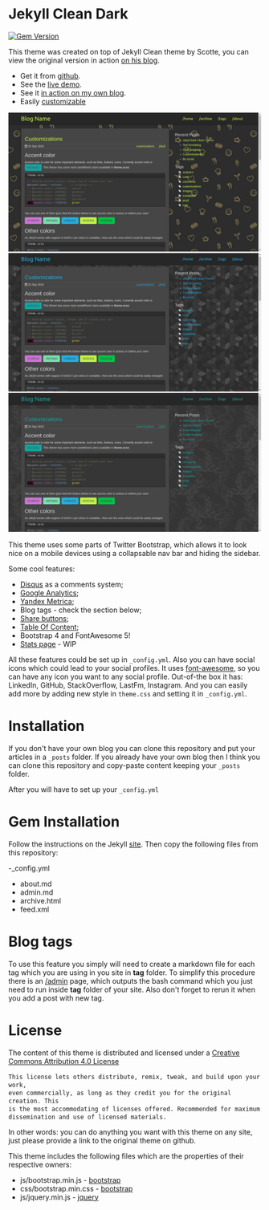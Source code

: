 Jekyll Clean Dark
============

[![Gem Version](https://badge.fury.io/rb/jekyll-clean-dark.svg)](https://badge.fury.io/rb/jekyll-clean-dark)

This theme was created on top of Jekyll Clean theme by Scotte, you can view the original version in action [on his blog](https://scotte.github.io).

* Get it from [github](https://github.com/streetturtle/jekyll-clean-dark).
* See the [live demo](http://pavelmakhov.com/jekyll-clean-dark).
* See it [in action on my own blog](http://pavelmakhov.com).
* Easily [customizable](http://pavelmakhov.com/jekyll-clean-dark/2016/09/customizations)

![preview1](./assets/images/preview1.jpg)
![preview2](./assets/images/preview2.jpg)
![preview3](./assets/images/preview3.jpg)

This theme uses some parts of Twitter Bootstrap, which allows it to look nice on a mobile devices using a collapsable nav bar and hiding the
sidebar.

Some cool features:

 - [Disqus](http://disqus.com) as a comments system;
 - [Google Analytics](http://www.google.com/analytics/);
 - [Yandex Metrica](http://metrica.yandex.com);
 - Blog tags - check the section below;
 - [Share buttons](http://pavelmakhov.com/jekyll-clean-dark/2016/09/be-social);
 - [Table Of Content](http://pavelmakhov.com/jekyll-clean-dark/2018/08/table-of-content);
 - Bootstrap 4 and FontAwesome 5!
 - [Stats page](http://pavelmakhov.com/jekyll-clean-dark/stats) - WIP

All these features could be set up in `_config.yml`. Also you can have social icons which could lead to your social profiles. It uses [font-awesome](http://fontawesome.io/), so you can have any icon you want to any social profile. Out-of-the box it has: LinkedIn, GitHub, StackOverflow, LastFm, Instagram. And you can easily add more by adding new style in `theme.css` and setting it in `_config.yml`.

Installation
============

If you don't have your own blog you can clone this repository and put your articles in a `_posts` folder.
If you already have your own blog then I think you can clone this repository and copy-paste content keeping your `_posts` folder.

After you will have to set up your `_config.yml`

Gem Installation
================

Follow the instructions on the Jekyll [site](https://jekyllrb.com/docs/themes/). Then copy the following files from this repository:

 -_config.yml
 - about.md
 - admin.md
 - archive.html
 - feed.xml 
 
Blog tags
=========

To use this feature you simply will need to create a markdown file for each tag which you are using in you site in **tag** folder. To simplify this procedure there is an [/admin](http://pavelmakhov.com/jekyll-clean-dark/admin.html) page, which outputs the bash command which you just need to run inside **tag** folder of your site. Also don't forget to rerun it when you add a post with new tag.

License
=======

The content of this theme is distributed and licensed under a
[Creative Commons Attribution 4.0 License](https://creativecommons.org/licenses/by/4.0/legalcode)

    This license lets others distribute, remix, tweak, and build upon your work,
    even commercially, as long as they credit you for the original creation. This
    is the most accommodating of licenses offered. Recommended for maximum
    dissemination and use of licensed materials.

In other words: you can do anything you want with this theme on any site, just please
provide a link to the original theme on github.

This theme includes the following files which are the properties of their
respective owners:

* js/bootstrap.min.js - [bootstrap](http://getbootstrap.com)
* css/bootstrap.min.css - [bootstrap](http://getbootstrap.com)
* js/jquery.min.js - [jquery](https://jquery.com)

